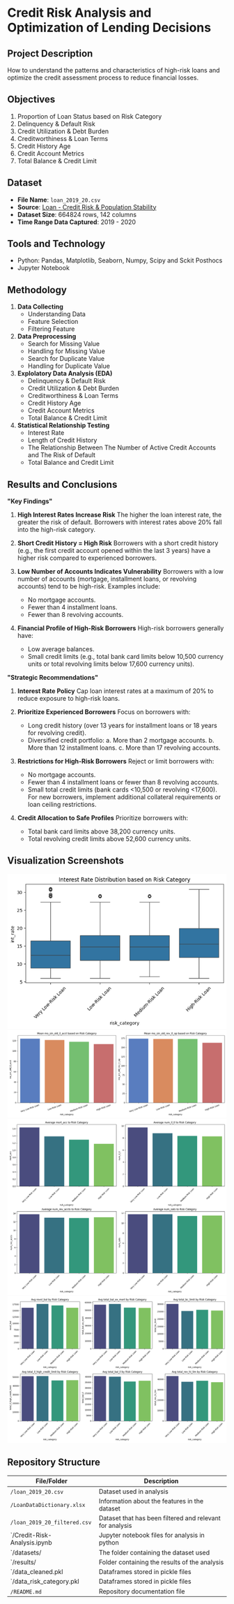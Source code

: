 # Credit Risk Analysis and Optimization of Lending Decisions

## Project Description
How to understand the patterns and characteristics of high-risk loans and optimize the credit assessment process to reduce financial losses.

## Objectives
1. Proportion of Loan Status based on Risk Category
2. Delinquency & Default Risk
3. Credit Utilization & Debt Burden
4. Creditworthiness & Loan Terms
5. Credit History Age
6. Credit Account Metrics
7. Total Balance & Credit Limit


## Dataset
- **File Name**: `loan_2019_20.csv`
- **Source**: [Loan - Credit Risk & Population Stability](https://www.kaggle.com/datasets/beatafaron/loan-credit-risk-and-population-stability)
- **Dataset Size**: 664824 rows, 142 columns
- **Time Range Data Captured**: 2019 - 2020

## Tools and Technology
- Python: Pandas, Matplotlib, Seaborn, Numpy, Scipy and Sckit Posthocs
- Jupyter Notebook

## Methodology
1. **Data Collecting**
   - Understanding Data
   - Feature Selection
   - Filtering Feature
2. **Data Preprocessing**
   - Search for Missing Value
   - Handling for Missing Value
   - Search for Duplicate Value
   - Handling for Duplicate Value
3. **Explolatory Data Analysis (EDA)**
   - Delinquency & Default Risk
   - Credit Utilization & Debt Burden
   - Creditworthiness & Loan Terms
   - Credit History Age
   - Credit Account Metrics
   - Total Balance & Credit Limit
4. **Statistical Relationship Testing**
   - Interest Rate
   - Length of Credit History
   - The Relationship Between The Number of Active Credit Accounts and The Risk of Default
   - Total Balance and Credit Limit

## Results and Conclusions
**"Key Findings"**

1. **High Interest Rates Increase Risk**
   The higher the loan interest rate, the greater the risk of default. Borrowers with interest rates above 20% fall into the high-risk category.

2. **Short Credit History = High Risk**
   Borrowers with a short credit history (e.g., the first credit account opened within the last 3 years) have a higher risk compared to experienced borrowers.

3. **Low Number of Accounts Indicates Vulnerability**
   Borrowers with a low number of accounts (mortgage, installment loans, or revolving accounts) tend to be high-risk. Examples include:
   - No mortgage accounts.
   - Fewer than 4 installment loans.
   - Fewer than 8 revolving accounts.

4. **Financial Profile of High-Risk Borrowers**
   High-risk borrowers generally have:
   - Low average balances.
   - Small credit limits (e.g., total bank card limits below 10,500 currency units or total revolving limits below 17,600 currency units).

**"Strategic Recommendations"**

1. **Interest Rate Policy**
   Cap loan interest rates at a maximum of 20% to reduce exposure to high-risk loans.

2. **Prioritize Experienced Borrowers**
   Focus on borrowers with:
   - Long credit history (over 13 years for installment loans or 18 years for revolving credit).
   - Diversified credit portfolio:
      a. More than 2 mortgage accounts.
      b. More than 12 installment loans.
      c. More than 17 revolving accounts.

3. **Restrictions for High-Risk Borrowers**
   Reject or limit borrowers with:
   - No mortgage accounts.
   - Fewer than 4 installment loans or fewer than 8 revolving accounts.
   - Small total credit limits (bank cards <10,500 or revolving <17,600).
   For new borrowers, implement additional collateral requirements or loan ceiling restrictions.

4. **Credit Allocation to Safe Profiles**
   Prioritize borrowers with:
   - Total bank card limits above 38,200 currency units.
   - Total revolving credit limits above 52,600 currency units.

## Visualization Screenshots
![Interest Rate](results/int_rate_boxplot.png)
![Accounts Age](results/account_age.png)
![Accounts Metrics](results/account_metrics.png)
![Total Balance & Credit Limit](results/balance_and_credit.png)

## Repository Structure
| File/Folder                  | Description                                              |
|------------------------------|----------------------------------------------------------|
| `/loan_2019_20.csv`          | Dataset used in analysis                                 |
| `/LoanDataDictionary.xlsx`   | Information about the features in the dataset            |
| `/loan_2019_20_filtered.csv` | Dataset that has been filtered and relevant for analysis |
| `/Credit-Risk-Analysis.ipynb | Jupyter notebook files for analysis in python            |
| `/datasets/                  | The folder containing the dataset used                   |
| `/results/                   | Folder containing the results of the analysis            |
| `/data_cleaned.pkl           | Dataframes stored in pickle files                        |
| `/data_risk_category.pkl     | Dataframes stored in pickle files                        |
| `/README.md`                 | Repository documentation file                            |
